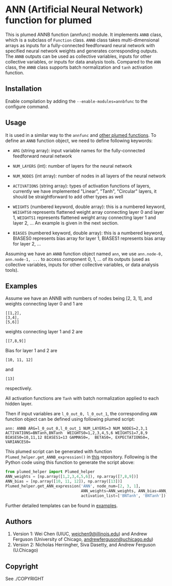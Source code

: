 ANN (Artificial Neural Network) function for plumed
====================

This is plumed ANNB function (annfunc) module.  It implements `ANNB` class, which is a subclass of `Function` class.  `ANNB` class takes multi-dimensional arrays as inputs for a fully-connected feedforward neural network with specified neural network weights and generates corresponding outputs.  The `ANNB` outputs can be used as collective variables, inputs for other collective variables, or inputs for data analysis tools. Compared to the `ANN` class, the `ANNB` class supports batch normalization and `tanh` activation function.

## Installation

Enable compilation by adding the `--enable-modules=annbfunc` to the configure command.

## Usage

It is used in a similar way to the `annfunc` and [other plumed functions](https://www.plumed.org/doc-v2.5/user-doc/html/_function.html).  To define an `ANNB` function object, we need to define following keywords:

- `ARG` (string array): input variable names for the fully-connected feedforward neural network

- `NUM_LAYERS` (int): number of layers for the neural network

- `NUM_NODES` (int array): number of nodes in all layers of the neural network

- `ACTIVATIONS` (string array): types of activation functions of layers, currently we have implemented "Linear", "Tanh", "Circular" layers, it should be straightforward to add other types as well

- `WEIGHTS` (numbered keyword, double array): this is a numbered keyword, `WEIGHTS0` represents flattened weight array connecting layer 0 and layer 1, `WEIGHTS1` represents flattened weight array connecting layer 1 and layer 2, ...  An example is given in the next section.

- `BIASES` (numbered keyword, double array): this is a numbered keyword, BIASES0 represents bias array for layer 1, BIASES1 represents bias array for layer 2, ...

Assuming we have an `ANNB` function object named `ann`, we use `ann.node-0, ann.node-1, ...` to access component 0, 1, ... of its outputs (used as collective variables, inputs for other collective variables, or data analysis tools).

## Examples

Assume we have an ANNB with numbers of nodes being [2, 3, 1], and weights connecting layer 0 and 1 are

```
[[1,2],
[3,4],
[5,6]]
```

weights connecting layer 1 and 2 are

```
[[7,8,9]]
```

Bias for layer 1 and 2 are

```
[10, 11, 12]
```

and 

```
[13]
```

respectively.

All activation functions are `Tanh` with batch normalization applied to each hidden layer.

Then if input variables are `l_0_out_0, l_0_out_1`, the corresponding `ANN` function object can be defined using following plumed script: 

```
ann: ANNB ARG=l_0_out_0,l_0_out_1 NUM_LAYERS=3 NUM_NODES=2,3,1 ACTIVATIONS=BNTanh,BNTanh  WEIGHTS0=1,2,3,4,5,6 WEIGHTS1=7,8,9  BIASES0=10,11,12 BIASES1=13 GAMMAS0=,  BETAS0=, EXPECTATIONS0=, VARIANCES0=
```

This plumed script can be generated with function `Plumed_helper.get_ANNB_expression()` in [this](https://github.com/weiHelloWorld/plumed_helper/blob/master/plumed_helper.py) repository.  Following is the Python code using this function to generate the script above:

```Python
from plumed_helper import Plumed_helper
ANN_weights = [np.array([1,2,3,4,5,6]), np.array([7,8,9])]
ANN_bias = [np.array([10, 11, 12]), np.array([13])]
Plumed_helper.get_ANN_expression('ANN', node_num=[2, 3, 1], 
                                 ANN_weights=ANN_weights, ANN_bias=ANN_bias,
                                 activation_list=['BNTanh', 'BNTanh'])
```
Further detailed templates can be found in [examples](../../examples).

## Authors

1. Version 1: Wei Chen (UIUC, weichen9@illinois.edu) and Andrew Ferguson (University of Chicago, andrewferguson@uchicago.edu)
2. Version 2: Nicholas Herringher, Siva Dasetty, and Andrew Ferguson (U.Chicago)

## Copyright

See ./COPYRIGHT
